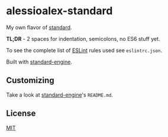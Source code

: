 # alessioalex-standard

My own flavor of [standard](https://github.com/feross/standard).

**TL;DR** - 2 spaces for indentation, semicolons, no ES6 stuff yet.

To see the complete list of [ESLint](http://eslint.org/) rules used see `eslintrc.json`.

Built with [standard-engine](https://github.com/flet/standard-engine).

## Customizing

Take a look at [standard-engine](https://github.com/flet/standard-engine)'s `README.md`.

## License

[MIT](http://alessioalex.mit-license.org/)
